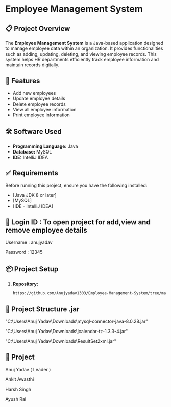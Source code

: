 # Employee Management System

## 📋 Project Overview

The **Employee Management System** is a Java-based application designed to manage employee data within an organization. It provides functionalities such as adding, updating, deleting, and viewing employee records. This system helps HR departments efficiently track employee information and maintain records digitally.

## 🚀 Features

- Add new employees
- Update employee details
- Delete employee records
- View all employee information
- Print employee information

## 🛠️ Software Used

- **Programming Language:** Java
- **Database:** MySQL 
- **IDE:** IntelliJ IDEA 
## ✅ Requirements

Before running this project, ensure you have the following installed:

- [Java JDK 8 or later]
- [MySQL]
- [IDE - IntelliJ IDEA]

## 🔐 Login ID : To open project for add,view and remove employee details 
Username : anujyadav

Password : 12345 

## 📦 Project Setup

1. **Repository:**
   ```bash
   https://github.com/Anujyadav1303/Employee-Management-System/tree/main 

## 📁 Project Structure .jar 
"C:\Users\Anuj Yadav\Downloads\mysql-connector-java-8.0.28.jar"

"C:\Users\Anuj Yadav\Downloads\jcalendar-tz-1.3.3-4.jar"

"C:\Users\Anuj Yadav\Downloads\ResultSet2xml.jar"

## 🧔 Project 
 
 Anuj Yadav ( Leader ) 
 
 Ankit Awasthi

 Harsh Singh

 Ayush Rai
 
 

